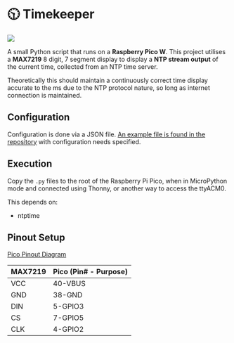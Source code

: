 # 🕥 Timekeeper

![](https://f.subo.dev/i/time.gif)

A small Python script that runs on a **Raspberry Pico W**. This project utilises a **MAX7219** 8 digit, 7 segment display to display a **NTP stream output** of the current time, collected from an NTP time server.

Theoretically this should maintain a continuously correct time display accurate to the ms due to the NTP protocol nature, so long as internet connection is maintained.

## Configuration

Configuration is done via a JSON file. [An example file is found in the repository](/config.json.example) with configuration needs specified.

## Execution 

Copy the `.py` files to the root of the Raspberry Pi Pico, when in MicroPython mode and connected using Thonny, or another way to access the ttyACM0.

This depends on:

* ntptime

## Pinout Setup

[Pico Pinout Diagram](https://picow.pinout.xyz/)

MAX7219 | Pico (Pin# - Purpose)
-|-
VCC | 40-VBUS
GND | 38-GND
DIN | 5-GPIO3
CS | 7-GPIO5
CLK | 4-GPIO2
